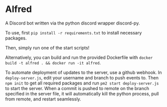 # Alfred
A Discord bot written via the python discord wrapper discord-py.

To use, first `pip install -r requirements.txt` to install necessary packages.

Then, simply run one of the start scripts!

Alternatively, you can build and run the provided Dockerfile with `docker build -t alfred . && docker run -it alfred`.

To automate deployment of updates to the server, use a github webhook. In `deploy-server.js`, edit your username and branch to push events to. Then `npm init` to get all required packages and run `pm2 start deploy-server.js` to start the server. When a commit is pushed to remote on the branch specified in the server file, it will automatically kill the python process, pull from remote, and restart seamlessly.

